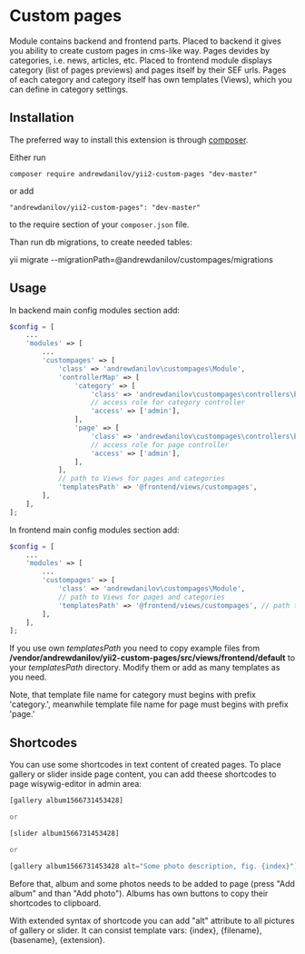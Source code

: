 Custom pages
===================
Module contains backend and frontend parts.
Placed to backend it gives you ability to create custom pages in cms-like way.
Pages devides by categories, i.e. news, articles, etc.
Placed to frontend module displays category (list of pages previews) and pages itself by their SEF urls.
Pages of each category and category itself has own templates (Views), which you can define in category settings.

Installation
------------

The preferred way to install this extension is through [composer](http://getcomposer.org/download/).

Either run

```
composer require andrewdanilov/yii2-custom-pages "dev-master"
```

or add

```
"andrewdanilov/yii2-custom-pages": "dev-master"
```

to the require section of your `composer.json` file.

Than run db migrations, to create needed tables:

yii migrate --migrationPath=@andrewdanilov/custompages/migrations

Usage
-----

In backend main config modules section add:
```php
$config = [
    ...
    'modules' => [
        ...
        'custompages' => [
            'class' => 'andrewdanilov\custompages\Module',
            'controllerMap' => [
                'category' => [
                    'class' => 'andrewdanilov\custompages\controllers\backend\CategoryController',
                    // access role for category controller
                    'access' => ['admin'],
                ],
                'page' => [
                    'class' => 'andrewdanilov\custompages\controllers\backend\PageController',
                    // access role for page controller
                    'access' => ['admin'],
                ],
            ],
            // path to Views for pages and categories
            'templatesPath' => '@frontend/views/custompages',
        ],
    ],
];
```

In frontend main config modules section add:
```php
$config = [
    ...
    'modules' => [
        ...
        'custompages' => [
            'class' => 'andrewdanilov\custompages\Module',
            // path to Views for pages and categories
            'templatesPath' => '@frontend/views/custompages', // path to pages and categories template views
        ],
    ],
];
```

If you use own _templatesPath_ you need to copy example files from __/vendor/andrewdanilov/yii2-custom-pages/src/views/frontend/default__ to your _templatesPath_ directory. Modify them or add as many templates as you need.

Note, that template file name for category must begins with prefix 'category.', meanwhile template file name for page must begins with prefix 'page.'

Shortcodes
----------

You can use some shortcodes in text content of created pages. To place gallery or slider inside page content, you can add theese shortcodes to page wisywig-editor in admin area:

```php
[gallery album1566731453428]

or

[slider album1566731453428]

or

[gallery album1566731453428 alt="Some photo description, fig. {index}"]
```

Before that, album and some photos needs to be added to page (press "Add album" and than "Add photo"). Albums has own buttons to copy their shortcodes to clipboard.

With extended syntax of shortcode you can add "alt" attribute to all pictures of gallery or slider. It can consist template vars: {index}, {filename}, {basename}, {extension}.